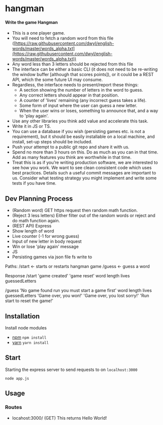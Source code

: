 # hangman

#### Write the game Hangman

- This is a one player game.
- You will need to fetch a random word from this file ([https://raw.githubusercontent.com/dwyl/english-words/master/words_alpha.txt](https://raw.githubusercontent.com/dwyl/english-words/master/words_alpha.txt))
- Any word less than 3 letters should be rejected from this file
- The interface can be either a basic CLI (it does not need to be re-writing the window buffer [although that scores points]), or it could be a REST API, which the some future UI may consume.
- Regardless, the interface needs to present/report these things:
  - A section showing the number of letters in the word to guess.
  - Any correct letters should appear in that position.
  - A counter of 'lives' remaining (any incorrect guess takes a life).
  - Some form of input where the user can guess a new letter.
  - When the user wins or loses, something to announce that, and a way to 'play again'.
- Use any other libraries you think add value and accelerate this task.
- Write it in JS or TS.
- You can use a database if you wish (persisting games etc. is not a requirement), but it should be easily installable on a local machine, and install, set-up steps should be included.
- Push your attempt to a public git repo and share it with us.
- Spend no more than 3 hours on this. Do as much as you can in that time. Add as many features you think are worthwhile in that time.
- Treat this is as if you’re writing production software, we are interested to see how you work. We want to see clean consistent code which uses best practices. Details such a useful commit messages are important to us. Consider what testing strategy you might implement and write some tests if you have time.

## Dev Planning Process

- (Random word) GET https request then random math function.
- (Reject 3 less letters) Either filter out of the random words or reject and do math function again.
- (REST API) Express
- Show length of word
- Live counter (-1 for wrong guess)
- Input of new letter in body request
- Win or lose 'play again' message
- JS
- Persisting games via json file fs write to

Paths:
/start <- starts or restarts hangman game
/guess <- guess a word

Response
/start
'game created'
'game reset'
word length
lives
guessedLetters

/guess
'No game found run you must start a game first'
word length
lives
guessedLetters
'Game over, you won!'
'Game over, you lost sorry!'
'Run start to reset the game!'

## Installation

Install node modules

- [npm](www.npmjs.com) `npm install`
- [yarn](https://yarnpkg.com/) `yarn install`

## Start

Starting the express server to send requests to on `localhost:3000`

`node app.js`

## Usage

### Routes

- locahost:3000/ (GET)
  This returns Hello World!
